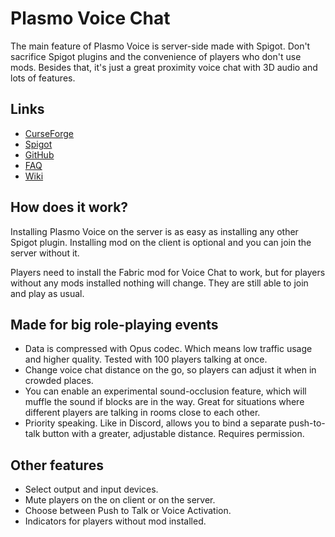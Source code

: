 # Plasmo Voice Chat
The main feature of Plasmo Voice is server-side made with Spigot. Don't sacrifice Spigot plugins and the convenience of players who don't use mods. Besides that, it's just a great proximity voice chat with 3D audio and lots of features.

## Links
- [CurseForge]()
- [Spigot]()
- [GitHub]()
- [FAQ]()
- [Wiki]()


## How does it work? 
Installing Plasmo Voice on the server is as easy as installing any other Spigot plugin. Installing mod on the client is optional and you can join the server without it.

Players need to install the Fabric mod for Voice Chat to work, but for players without any mods installed nothing will change. They are still able to join and play as usual. 

## Made for big role-playing events
- Data is compressed with Opus codec. Which means low traffic usage and higher quality. Tested with 100 players talking at once.
- Change voice chat distance on the go, so players can adjust it when in crowded places.
- You can enable an experimental sound-occlusion feature, which will muffle the sound if blocks are in the way. Great for situations where different players are talking in rooms close to each other. 
- Priority speaking. Like in Discord, allows you to bind a separate push-to-talk button with a greater, adjustable distance. Requires permission. 

## Other features
- Select output and input devices.
- Mute players on the on client or on the server.
- Choose between Push to Talk or Voice Activation.
- Indicators for players without mod installed.
